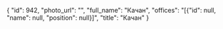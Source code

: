 {
    "id": 942,
    "photo_url": "",
    "full_name": "Качан",
    "offices": "[{\"id\": null, \"name\": null, \"position\": null}]",
    "title": "Качан"
}